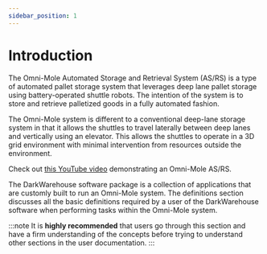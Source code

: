```yaml
---
sidebar_position: 1
---
```


# Introduction
The Omni-Mole Automated Storage and Retrieval System (AS/RS) is a type of automated pallet storage system that leverages deep lane pallet storage using battery-operated shuttle robots. The intention of the system is to store and retrieve palletized goods in a fully automated fashion. 

The Omni-Mole system is different to a conventional deep-lane storage system in that it allows the shuttles to travel laterally between deep lanes and vertically using an elevator. This allows the shuttles to operate in a 3D grid environment with minimal intervention from resources outside the environment. 

Check out [this YouTube video](https://www.youtube.com/watch?v=NxjZWLCd8fI) demonstrating an Omni-Mole AS/RS.

The DarkWarehouse software package is a collection of applications that are customly built to run an Omni-Mole system. The definitions section discusses all the basic definitions required by a user of the DarkWarehouse software when performing tasks within the Omni-Mole system. 

:::note
It is **highly recommended** that users go through this section and have a firm understanding of the concepts before trying to understand other sections in the user documentation.
:::
